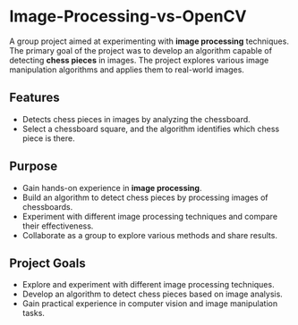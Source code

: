# **Image-Processing-vs-OpenCV**

A group project aimed at experimenting with **image processing** techniques. The primary goal of the project was to develop an algorithm capable of detecting **chess pieces** in images. The project explores various image manipulation algorithms and applies them to real-world images.

## **Features**
- Detects chess pieces in images by analyzing the chessboard.
- Select a chessboard square, and the algorithm identifies which chess piece is there.

## **Purpose**
- Gain hands-on experience in **image processing**.
- Build an algorithm to detect chess pieces by processing images of chessboards.
- Experiment with different image processing techniques and compare their effectiveness.
- Collaborate as a group to explore various methods and share results.

## **Project Goals**
- Explore and experiment with different image processing techniques.
- Develop an algorithm to detect chess pieces based on image analysis.
- Gain practical experience in computer vision and image manipulation tasks.
